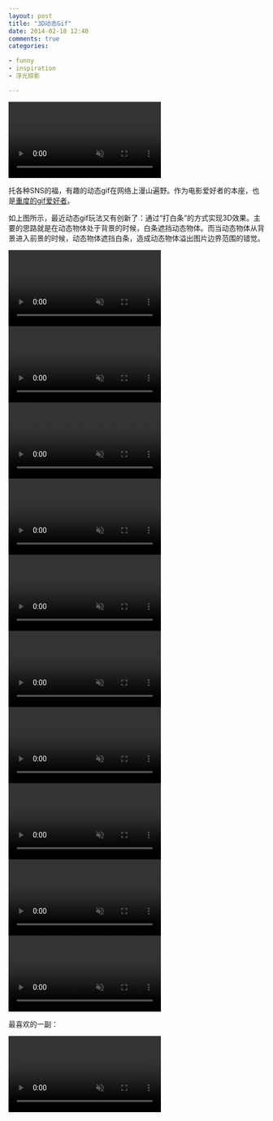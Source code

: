 ```yaml
---
layout: post
title: "3D动态Gif"
date: 2014-02-18 12:40
comments: true
categories:

- funny
- inspiration
- 浮光掠影

---
```


<video playsInline autoplay loop muted>
    <source src="{{ site.static_base }}/downloads/images/2014_02/3dgifs4.mp4" type="video/mp4">
    <p>Your browser doesn't support this embedded video.</p>
</video>

托各种SNS的福，有趣的动态gif在网络上漫山遍野。作为电影爱好者的本座，也是[重度的gif爱好者](https://lenciel.com/blog/categories/fu-guang-lue-ying/)。

如上图所示，最近动态gif玩法又有创新了：通过“打白条”的方式实现3D效果。主要的思路就是在动态物体处于背景的时候，白条遮挡动态物体。而当动态物体从背景进入前景的时候，动态物体遮挡白条，造成动态物体溢出图片边界范围的错觉。

<video playsInline autoplay loop muted>
    <source src="{{ site.static_base }}/downloads/images/2014_02/3dgifs1.mp4" type="video/mp4">
    <p>Your browser doesn't support this embedded video.</p>
</video>
<video playsInline autoplay loop muted>
    <source src="{{ site.static_base }}/downloads/images/2014_02/3dgifs2.mp4" type="video/mp4">
    <p>Your browser doesn't support this embedded video.</p>
</video>
<video playsInline autoplay loop muted>
    <source src="{{ site.static_base }}/downloads/images/2014_02/3dgifs3.mp4" type="video/mp4">
    <p>Your browser doesn't support this embedded video.</p>
</video>
<video playsInline autoplay loop muted>
    <source src="{{ site.static_base }}/downloads/images/2014_02/3dgifs5.mp4" type="video/mp4">
    <p>Your browser doesn't support this embedded video.</p>
</video>
<video playsInline autoplay loop muted>
    <source src="{{ site.static_base }}/downloads/images/2014_02/3dgifs6.mp4" type="video/mp4">
    <p>Your browser doesn't support this embedded video.</p>
</video>
<video playsInline autoplay loop muted>
    <source src="{{ site.static_base }}/downloads/images/2014_02/3dgifs6a.mp4" type="video/mp4">
    <p>Your browser doesn't support this embedded video.</p>
</video>
<video playsInline autoplay loop muted>
    <source src="{{ site.static_base }}/downloads/images/2014_02/3dgifs8.mp4" type="video/mp4">
    <p>Your browser doesn't support this embedded video.</p>
</video>
<video playsInline autoplay loop muted>
    <source src="{{ site.static_base }}/downloads/images/2014_02/3dgifs12.mp4" type="video/mp4">
    <p>Your browser doesn't support this embedded video.</p>
</video>
<video playsInline autoplay loop muted>
    <source src="{{ site.static_base }}/downloads/images/2014_02/3dgifs13.mp4" type="video/mp4">
    <p>Your browser doesn't support this embedded video.</p>
</video>
<video playsInline autoplay loop muted>
    <source src="{{ site.static_base }}/downloads/images/2014_02/3dgifs14.mp4" type="video/mp4">
    <p>Your browser doesn't support this embedded video.</p>
</video>

最喜欢的一副：

<video playsInline autoplay loop muted>
    <source src="{{ site.static_base }}/downloads/images/2014_02/3dgifs7.mp4" type="video/mp4">
    <p>Your browser doesn't support this embedded video.</p>
</video>